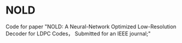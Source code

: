 # NOLD
Code for paper "NOLD: A Neural-Network Optimized Low-Resolution Decoder for LDPC Codes， Submitted for an IEEE journal;"
